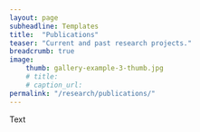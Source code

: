 ```yaml
---
layout: page
subheadline: Templates
title:  "Publications"
teaser: "Current and past research projects."
breadcrumb: true
image:
    thumb: gallery-example-3-thumb.jpg
    # title:
    # caption_url:
permalink: "/research/publications/"
---
```


Text
